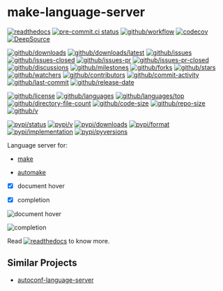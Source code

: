 # make-language-server

[![readthedocs](https://shields.io/readthedocs/make-language-server)](https://make-language-server.readthedocs.io)
[![pre-commit.ci status](https://results.pre-commit.ci/badge/github/Freed-Wu/make-language-server/main.svg)](https://results.pre-commit.ci/latest/github/Freed-Wu/make-language-server/main)
[![github/workflow](https://github.com/Freed-Wu/make-language-server/actions/workflows/main.yml/badge.svg)](https://github.com/Freed-Wu/make-language-server/actions)
[![codecov](https://codecov.io/gh/Freed-Wu/make-language-server/branch/main/graph/badge.svg)](https://codecov.io/gh/Freed-Wu/make-language-server)
[![DeepSource](https://deepsource.io/gh/Freed-Wu/make-language-server.svg/?show_trend=true)](https://deepsource.io/gh/Freed-Wu/make-language-server)

[![github/downloads](https://shields.io/github/downloads/Freed-Wu/make-language-server/total)](https://github.com/Freed-Wu/make-language-server/releases)
[![github/downloads/latest](https://shields.io/github/downloads/Freed-Wu/make-language-server/latest/total)](https://github.com/Freed-Wu/make-language-server/releases/latest)
[![github/issues](https://shields.io/github/issues/Freed-Wu/make-language-server)](https://github.com/Freed-Wu/make-language-server/issues)
[![github/issues-closed](https://shields.io/github/issues-closed/Freed-Wu/make-language-server)](https://github.com/Freed-Wu/make-language-server/issues?q=is%3Aissue+is%3Aclosed)
[![github/issues-pr](https://shields.io/github/issues-pr/Freed-Wu/make-language-server)](https://github.com/Freed-Wu/make-language-server/pulls)
[![github/issues-pr-closed](https://shields.io/github/issues-pr-closed/Freed-Wu/make-language-server)](https://github.com/Freed-Wu/make-language-server/pulls?q=is%3Apr+is%3Aclosed)
[![github/discussions](https://shields.io/github/discussions/Freed-Wu/make-language-server)](https://github.com/Freed-Wu/make-language-server/discussions)
[![github/milestones](https://shields.io/github/milestones/all/Freed-Wu/make-language-server)](https://github.com/Freed-Wu/make-language-server/milestones)
[![github/forks](https://shields.io/github/forks/Freed-Wu/make-language-server)](https://github.com/Freed-Wu/make-language-server/network/members)
[![github/stars](https://shields.io/github/stars/Freed-Wu/make-language-server)](https://github.com/Freed-Wu/make-language-server/stargazers)
[![github/watchers](https://shields.io/github/watchers/Freed-Wu/make-language-server)](https://github.com/Freed-Wu/make-language-server/watchers)
[![github/contributors](https://shields.io/github/contributors/Freed-Wu/make-language-server)](https://github.com/Freed-Wu/make-language-server/graphs/contributors)
[![github/commit-activity](https://shields.io/github/commit-activity/w/Freed-Wu/make-language-server)](https://github.com/Freed-Wu/make-language-server/graphs/commit-activity)
[![github/last-commit](https://shields.io/github/last-commit/Freed-Wu/make-language-server)](https://github.com/Freed-Wu/make-language-server/commits)
[![github/release-date](https://shields.io/github/release-date/Freed-Wu/make-language-server)](https://github.com/Freed-Wu/make-language-server/releases/latest)

[![github/license](https://shields.io/github/license/Freed-Wu/make-language-server)](https://github.com/Freed-Wu/make-language-server/blob/main/LICENSE)
[![github/languages](https://shields.io/github/languages/count/Freed-Wu/make-language-server)](https://github.com/Freed-Wu/make-language-server)
[![github/languages/top](https://shields.io/github/languages/top/Freed-Wu/make-language-server)](https://github.com/Freed-Wu/make-language-server)
[![github/directory-file-count](https://shields.io/github/directory-file-count/Freed-Wu/make-language-server)](https://github.com/Freed-Wu/make-language-server)
[![github/code-size](https://shields.io/github/languages/code-size/Freed-Wu/make-language-server)](https://github.com/Freed-Wu/make-language-server)
[![github/repo-size](https://shields.io/github/repo-size/Freed-Wu/make-language-server)](https://github.com/Freed-Wu/make-language-server)
[![github/v](https://shields.io/github/v/release/Freed-Wu/make-language-server)](https://github.com/Freed-Wu/make-language-server)

[![pypi/status](https://shields.io/pypi/status/make-language-server)](https://pypi.org/project/make-language-server/#description)
[![pypi/v](https://shields.io/pypi/v/make-language-server)](https://pypi.org/project/make-language-server/#history)
[![pypi/downloads](https://shields.io/pypi/dd/make-language-server)](https://pypi.org/project/make-language-server/#files)
[![pypi/format](https://shields.io/pypi/format/make-language-server)](https://pypi.org/project/make-language-server/#files)
[![pypi/implementation](https://shields.io/pypi/implementation/make-language-server)](https://pypi.org/project/make-language-server/#files)
[![pypi/pyversions](https://shields.io/pypi/pyversions/make-language-server)](https://pypi.org/project/make-language-server/#files)

Language server for:

- [make](https://www.gnu.org/software/make)

- [automake](https://www.gnu.org/software/automake)

- [x] document hover

- [x] completion

![document hover](https://github.com/Freed-Wu/autoconf-language-server/assets/32936898/d0b7c7f3-28bb-4952-b691-0bb42e9c8272)

![completion](https://github.com/Freed-Wu/autoconf-language-server/assets/32936898/a9b05178-04e3-4115-993b-a7427f6625d6)

Read
[![readthedocs](https://shields.io/readthedocs/make-language-server)](https://make-language-server.readthedocs.io)
to know more.

## Similar Projects

- [autoconf-language-server](https://github.com/Freed-Wu/autoconf-language-server)
